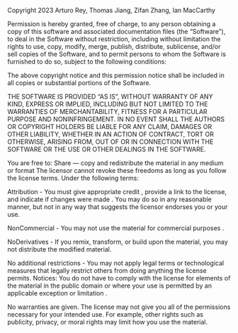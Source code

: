 Copyright 2023 Arturo Rey, Thomas Jiang, Zifan Zhang, Ian MacCarthy

Permission is hereby granted, free of charge, to any person obtaining a copy of this software and associated documentation files (the “Software”), to deal in the Software without restriction, including without limitation the rights to use, copy, modify, merge, publish, distribute, sublicense, and/or sell copies of the Software, and to permit persons to whom the Software is furnished to do so, subject to the following conditions:

The above copyright notice and this permission notice shall be included in all copies or substantial portions of the Software.

THE SOFTWARE IS PROVIDED “AS IS”, WITHOUT WARRANTY OF ANY KIND, EXPRESS OR IMPLIED, INCLUDING BUT NOT LIMITED TO THE WARRANTIES OF MERCHANTABILITY, FITNESS FOR A PARTICULAR PURPOSE AND NONINFRINGEMENT. IN NO EVENT SHALL THE AUTHORS OR COPYRIGHT HOLDERS BE LIABLE FOR ANY CLAIM, DAMAGES OR OTHER LIABILITY, WHETHER IN AN ACTION OF CONTRACT, TORT OR OTHERWISE, ARISING FROM, OUT OF OR IN CONNECTION WITH THE SOFTWARE OR THE USE OR OTHER DEALINGS IN THE SOFTWARE.

You are free to:
Share — copy and redistribute the material in any medium or format
The licensor cannot revoke these freedoms as long as you follow the license terms.
Under the following terms:

Attribution - You must give appropriate credit , provide a link to the license, and indicate if changes were made . You may do so in any reasonable manner, but not in any way that suggests the licensor endorses you or your use.

NonCommercial - You may not use the material for commercial purposes .

NoDerivatives - If you remix, transform, or build upon the material, you may not distribute the modified material.

No additional restrictions - You may not apply legal terms or technological measures that legally restrict others from doing anything the license permits.
Notices:
You do not have to comply with the license for elements of the material in the public domain or where your use is permitted by an applicable exception or limitation .

No warranties are given. The license may not give you all of the permissions necessary for your intended use. For example, other rights such as publicity, privacy, or moral rights may limit how you use the material.
